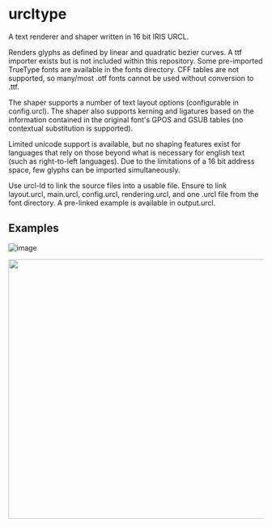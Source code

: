 # urcltype

A text renderer and shaper written in 16 bit IRIS URCL.

Renders glyphs as defined by linear and quadratic bezier curves. A ttf importer exists but is not included within this repository. Some pre-imported TrueType fonts are available in the fonts directory. CFF tables are not supported, so many/most .otf fonts cannot be used without conversion to .ttf.

The shaper supports a number of text layout options (configurable in config.urcl). The shaper also supports kerning and ligatures based on the information contained in the original font's GPOS and GSUB tables (no contextual substitution is supported).

Limited unicode support is available, but no shaping features exist for languages that rely on those beyond what is necessary for english text (such as right-to-left languages). Due to the limitations of a 16 bit address space, few glyphs can be imported simultaneously.

Use urcl-ld to link the source files into a usable file. Ensure to link layout.urcl, main.urcl, config.urcl, rendering.urcl, and one .urcl file from the font directory. A pre-linked example is available in output.urcl.

## Examples

![image](https://github.com/user-attachments/assets/08a4afb2-c9c7-448f-9e6a-801cab2352ba)

<img width="512" src="https://github.com/user-attachments/assets/27a668c4-4291-4c0a-acd1-a40b7b843c8a" />
